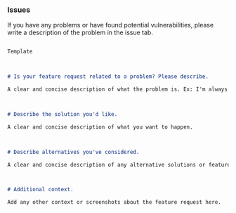 ### Issues



If you have any problems or have found potential vulnerabilities, please write a description of the problem in the issue tab.



```markdown

Template



# Is your feature request related to a problem? Please describe.

A clear and concise description of what the problem is. Ex: I'm always frustrated when [...]



# Describe the solution you'd like.

A clear and concise description of what you want to happen.



# Describe alternatives you've considered.

A clear and concise description of any alternative solutions or features you've considered.



# Additional context.

Add any other context or screenshots about the feature request here.



```
